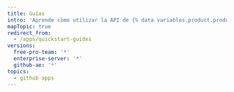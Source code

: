 ```yaml
---
title: Guías
intro: 'Aprende cómo utilizar la API de {% data variables.product.prodname_dotcom %} con tu app, integración continua, y cómo compilar con las apps.'
mapTopic: true
redirect_from:
  - /apps/quickstart-guides
versions:
  free-pro-team: '*'
  enterprise-server: '*'
  github-ae: '*'
topics:
  - github apps
---
```


